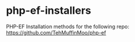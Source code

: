 # php-ef-installers
PHP-EF Installation methods for the following repo: 
https://github.com/TehMuffinMoo/php-ef
